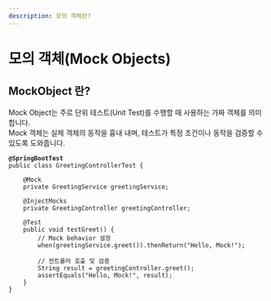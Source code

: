 ```yaml
---
description: 모의 객체란?
---
```


# 모의 객체(Mock Objects)

## **MockObject 란?**

Mock Object는 주로 단위 테스트(Unit Test)를 수행할 때 사용하는 가짜 객체를 의미합니다.\
Mock 객체는 실제 객체의 동작을 흉내 내며, 테스트가 특정 조건이나 동작을 검증할 수 있도록 도와줍니다.

<pre class="language-java" data-title="JUnit5와 Mockito를 사용" data-line-numbers data-full-width="false"><code class="lang-java"><strong>@SpringBootTest
</strong>public class GreetingControllerTest {

    @Mock
    private GreetingService greetingService;

    @InjectMocks
    private GreetingController greetingController;

    @Test
    public void testGreet() {
        // Mock behavior 설정
        when(greetingService.greet()).thenReturn("Hello, Mock!");

        // 컨트롤러 호출 및 검증
        String result = greetingController.greet();
        assertEquals("Hello, Mock!", result);
    }
}

</code></pre>

